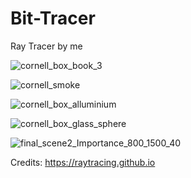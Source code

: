 # Bit-Tracer
Ray Tracer by me

![cornell_box_book_3](https://github.com/user-attachments/assets/92bf034b-3722-4dd2-b72f-50c8962576a6)

![cornell_smoke](https://github.com/user-attachments/assets/af8346be-b0d9-4961-ac4d-2c5572f94f45)

![cornell_box_alluminium](https://github.com/user-attachments/assets/87a4ae78-6873-49ed-a41c-f7bcd9e3f5c4)

![cornell_box_glass_sphere](https://github.com/user-attachments/assets/91cca0a6-d126-4aea-b968-63f6aef8a1f6)

![final_scene2_Importance_800_1500_40](https://github.com/user-attachments/assets/b8da3112-87b3-4955-b294-37ece3dc6760)

Credits:
https://raytracing.github.io
